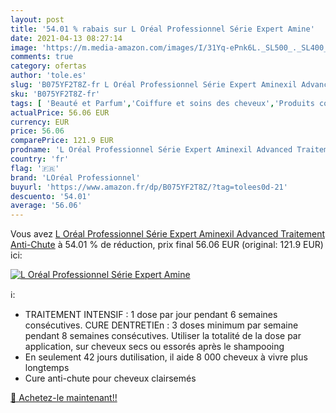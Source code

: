```yaml
---
layout: post
title: '54.01 % rabais sur L Oréal Professionnel Série Expert Amine'
date: 2021-04-13 08:27:14
image: 'https://m.media-amazon.com/images/I/31Yq-ePnk6L._SL500_._SL400_.jpg'
comments: true
category: ofertas
author: 'tole.es'
slug: 'B075YF2T8Z-fr L Oréal Professionnel Série Expert Aminexil Advanced...'
sku: 'B075YF2T8Z-fr'
tags: [ 'Beauté et Parfum','Coiffure et soins des cheveux','Produits contre la perte de cheveux','Shampooings','Soins des cheveux','loréal professionnel', ]
actualPrice: 56.06 EUR
currency: EUR
price: 56.06
comparePrice: 121.9 EUR
prodname: 'L Oréal Professionnel Série Expert Aminexil Advanced Traitement Anti-Chute'
country: 'fr'
flag: '🇫🇷'
brand: 'LOréal Professionnel'
buyurl: 'https://www.amazon.fr/dp/B075YF2T8Z/?tag=tolees0d-21'
descuento: '54.01'
average: '56.06'
---
```


Vous avez [L Oréal Professionnel Série Expert Aminexil Advanced Traitement Anti-Chute](https://www.amazon.fr/dp/B075YF2T8Z/?tag=tolees0d-21)  à  54.01 % de réduction, prix final  56.06 EUR (original: 121.9 EUR) ici:

[![L Oréal Professionnel Série Expert Amine](https://m.media-amazon.com/images/I/31Yq-ePnk6L._SL500_._SL400_.jpg)](https://www.amazon.fr/dp/B075YF2T8Z/?tag=tolees0d-21)

ℹ️:

- TRAITEMENT INTENSIF : 1 dose par jour pendant 6 semaines consécutives. CURE DENTRETIEn : 3 doses minimum par semaine pendant 8 semaines consécutives. Utiliser la totalité de la dose par application, sur cheveux secs ou essorés après le shampooing
- En seulement 42 jours dutilisation, il aide 8 000 cheveux à vivre plus longtemps
- Cure anti-chute pour cheveux clairsemés

[🛒 Achetez-le maintenant!!](https://www.amazon.fr/dp/B075YF2T8Z/?tag=tolees0d-21)
